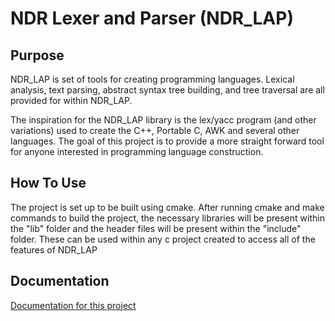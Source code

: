 # NDR Lexer and Parser (NDR_LAP)

## Purpose
NDR_LAP is set of tools for creating programming languages.
Lexical analysis, text parsing, abstract syntax tree building, and tree traversal are all provided for within NDR_LAP.

The inspiration for the NDR_LAP library is the lex/yacc program (and other variations) used to create the C++, Portable C, AWK and several other languages.
The goal of this project is to provide a more straight forward tool for anyone interested in programming language construction.

## How To Use
The project is set up to be built using cmake.
After running cmake and make commands to build the project, the necessary libraries will be present within the "lib" folder and the header files will be present within the "include" folder.
These can be used within any c project created to access all of the features of NDR_LAP 

## Documentation
[Documentation for this project](documentation/html/index.html)
